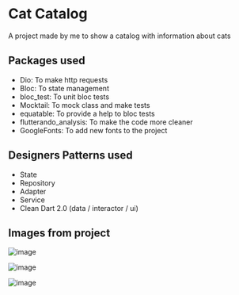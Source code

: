 # Cat Catalog

A project made by me to show a catalog with information about cats

## Packages used

- Dio: To make http requests
- Bloc: To state management
- bloc_test: To unit bloc tests 
- Mocktail: To mock class and make tests
- equatable: To provide a help to bloc tests
- flutterando_analysis: To make the code more cleaner
- GoogleFonts: To add new fonts to the project

## Designers Patterns used 
- State 
- Repository 
- Adapter
- Service
- Clean Dart 2.0 (data / interactor / ui)

## Images from project
![image](https://github.com/caio-deiro/Cat-Catalog/assets/76565329/4e828555-2043-4ff6-98e4-9bd493bfa201)

![image](https://github.com/caio-deiro/Cat-Catalog/assets/76565329/80682e96-0d2d-4f55-b417-c168693e994b)

![image](https://github.com/caio-deiro/Cat-Catalog/assets/76565329/bf99c7fd-5063-4f83-b7ad-e3b772ff3c91)




